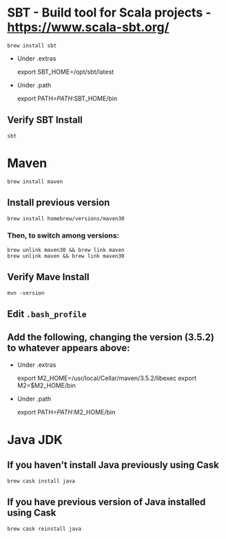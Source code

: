 # SBT - Build tool for Scala projects - https://www.scala-sbt.org/

    brew install sbt

- Under .extras

    export SBT_HOME=/opt/sbt/latest

- Under .path

    export PATH=$PATH:$SBT_HOME/bin

## Verify SBT Install

    sbt

# Maven

    brew install maven

## Install previous version

    brew install homebrew/versions/maven30

### Then, to switch among versions:

    brew unlink maven30 && brew link maven
    brew unlink maven && brew link maven30

## Verify Mave Install

    mvn -version

## Edit `.bash_profile`

## Add the following, changing the version (3.5.2) to whatever appears above:

- Under .extras

    export M2_HOME=/usr/local/Cellar/maven/3.5.2/libexec
    export M2=$M2_HOME/bin

- Under .path

    export PATH=$PATH:$M2_HOME/bin

# Java JDK

## If you haven't install Java previously using Cask

    brew cask install java

## If you have previous version of Java installed using Cask

    brew cask reinstall java
